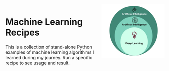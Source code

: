 <img src="mlxdl.png" align="right" width="200" heigth="200"/>

# Machine Learning Recipes

This is a collection of stand-alone Python examples of machine learning algorithms I learned during my journey. Run a specific recipe to see usage and result.